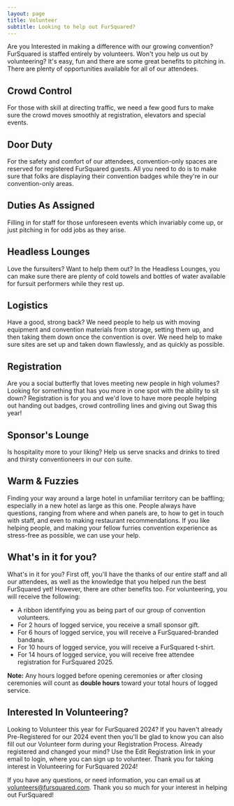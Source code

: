 ```yaml
---
layout: page
title: Volunteer
subtitle: Looking to help out FurSquared?
---
```

Are you Interested in making a difference with our growing convention? FurSquared is staffed entirely by volunteers. Won't you help us out by volunteering? It's easy, fun and there are some great benefits to pitching in. There are plenty of opportunities available for all of our attendees.

## Crowd Control

For those with skill at directing traffic, we need a few good furs to make sure the crowd moves smoothly at registration, elevators and special events.

## Door Duty

For the safety and comfort of our attendees, convention-only spaces are reserved for registered FurSquared guests. All you need to do is to make sure that folks are displaying their convention badges while they're in our convention-only areas.

## Duties As Assigned

Filling in for staff for those unforeseen events which invariably come up, or just pitching in for odd jobs as they arise.

## Headless Lounges

Love the fursuiters?  Want to help them out?  In the Headless Lounges, you can make sure there are plenty of cold towels and bottles of water available for fursuit performers while they rest up.

## Logistics

Have a good, strong back? We need people to help us with moving equipment and convention materials from storage, setting them up, and then taking them down once the convention is over.  We need help to make sure sites are set up and taken down flawlessly, and as quickly as possible.

## Registration

Are you a social butterfly that loves meeting new people in high volumes? Looking for something that has you more in one spot with the ability to sit down? Registration is for you and we'd love to have more people helping out handing out badges, crowd controlling lines and giving out Swag this year!

## Sponsor's Lounge

Is hospitality more to your liking? Help us serve snacks and drinks to tired and thirsty conventioneers in our con suite.

## Warm & Fuzzies

Finding your way around a large hotel in unfamiliar territory can be baffling; especially in a new hotel as large as this one. People always have questions, ranging from where and when panels are, to how to get in touch with staff, and even to making restaurant recommendations. If you like helping people, and making your fellow furries convention experience as stress-free as possible, we can use your help.

## What's in it for you?

What's in it for you? First off, you'll have the thanks of our entire staff and all our attendees, as well as the knowledge that you helped run the best FurSquared yet! However, there are other benefits too. For volunteering, you will receive the following:

- A ribbon identifying you as being part of our group of convention volunteers.
- For 2 hours of logged service, you receive a small sponsor gift.
- For 6 hours of logged service, you will receive a FurSquared-branded bandana.
- For 10 hours of logged service, you will receive a FurSquared t-shirt.
- For 14 hours of logged service, you will receive free attendee registration for FurSquared 2025.

**Note:** Any hours logged before opening ceremonies or after closing ceremonies will count as **double hours** toward your total hours of logged service.

## Interested In Volunteering?

Looking to Volunteer this year for FurSquared  2024? If you haven't already Pre-Registered for our 2024 event then you'll be glad to know you can also fill out our Volunteer form during your Registration Process. Already registered and changed your mind? Use the Edit Registration link in your email to login, where you can sign up to volunteer. Thank you for taking interest in Volunteering for FurSquared  2024!

If you have any questions, or need information, you can email us at [volunteers@fursquared.com](mailto:volunteers@fursquared.com). Thank you so much for your interest in helping out FurSquared\!
